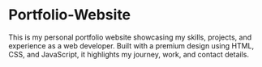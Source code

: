 # Portfolio-Website
This is my personal portfolio website showcasing my skills, projects, and experience as a web developer. Built with a premium design using HTML, CSS, and JavaScript, it highlights my journey, work, and contact details.
